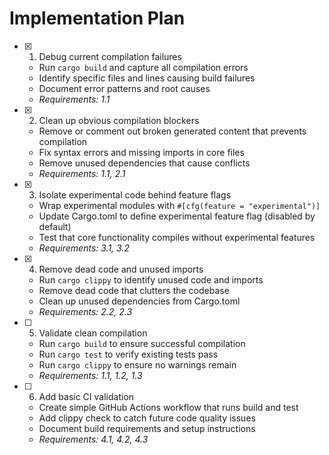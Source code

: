 # Implementation Plan

- [x] 1. Debug current compilation failures
  - Run `cargo build` and capture all compilation errors
  - Identify specific files and lines causing build failures
  - Document error patterns and root causes
  - _Requirements: 1.1_

- [x] 2. Clean up obvious compilation blockers
  - Remove or comment out broken generated content that prevents compilation
  - Fix syntax errors and missing imports in core files
  - Remove unused dependencies that cause conflicts
  - _Requirements: 1.1, 2.1_

- [x] 3. Isolate experimental code behind feature flags
  - Wrap experimental modules with `#[cfg(feature = "experimental")]`
  - Update Cargo.toml to define experimental feature flag (disabled by default)
  - Test that core functionality compiles without experimental features
  - _Requirements: 3.1, 3.2_

- [x] 4. Remove dead code and unused imports
  - Run `cargo clippy` to identify unused code and imports
  - Remove dead code that clutters the codebase
  - Clean up unused dependencies from Cargo.toml
  - _Requirements: 2.2, 2.3_

- [ ] 5. Validate clean compilation
  - Run `cargo build` to ensure successful compilation
  - Run `cargo test` to verify existing tests pass
  - Run `cargo clippy` to ensure no warnings remain
  - _Requirements: 1.1, 1.2, 1.3_

- [ ] 6. Add basic CI validation
  - Create simple GitHub Actions workflow that runs build and test
  - Add clippy check to catch future code quality issues
  - Document build requirements and setup instructions
  - _Requirements: 4.1, 4.2, 4.3_